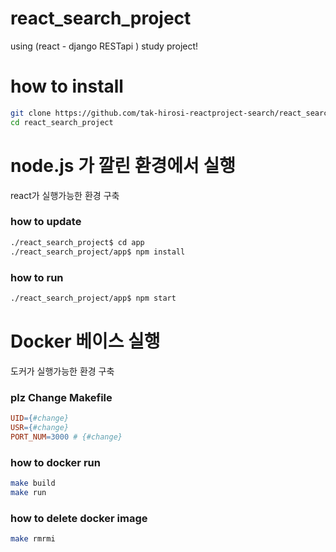 # react_search_project
using (react - django RESTapi ) study project!

# how to install
```bash
git clone https://github.com/tak-hirosi-reactproject-search/react_search_project.git
cd react_search_project
```

# node.js 가 깔린 환경에서 실행
react가 실행가능한 환경 구축

### how to update
```bash
./react_search_project$ cd app
./react_search_project/app$ npm install
```

### how to run
```bash
./react_search_project/app$ npm start
```

# Docker 베이스 실행
도커가 실행가능한 환경 구축

### plz Change Makefile
```Makefile
UID={#change}
USR={#change}
PORT_NUM=3000 # {#change}
```

### how to docker run
```bash
make build
make run
```

### how to delete docker image
```bash
make rmrmi
```

